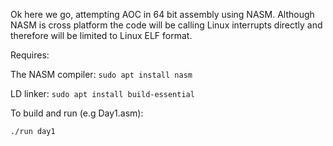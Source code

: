 Ok here we go, attempting AOC in 64 bit assembly using NASM. Although NASM is cross platform the code will be calling Linux interrupts directly and therefore will be limited to Linux ELF format.

Requires:

The NASM compiler: `sudo apt install nasm`

LD linker: `sudo apt install build-essential`

To build and run (e.g Day1.asm):

`./run day1`